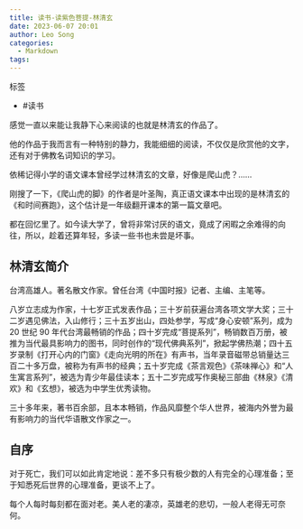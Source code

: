 ```yaml
---
title: 读书-读紫色菩提-林清玄
date: 2023-06-07 20:01
author: Leo Song
categories:
  - Markdown
tags:
---
```


标签

- #读书


感觉一直以来能让我静下心来阅读的也就是林清玄的作品了。

他的作品于我而言有一种特别的静力，我能细细的阅读，不仅仅是欣赏他的文字，还有对于佛教名词知识的学习。

依稀记得小学的语文课本曾经学过林清玄的文章，好像是爬山虎？……

刚搜了一下，《爬山虎的脚》的作者是叶圣陶，真正语文课本中出现的是林清玄的《和时间赛跑》，这个估计是一年级翻开课本的第一篇文章吧。

都在回忆里了。如今读大学了，曾将非常讨厌的语文，竟成了闲暇之余难得的向往，所以，趁着还算年轻，多读一些书也未尝是坏事。

## 林清玄简介

台湾高雄人。著名散文作家。曾任台湾《中国时报》记者、主编、主笔等。

八岁立志成为作家，十七岁正式发表作品；三十岁前获遍台湾各项文学大奖；三十二岁遇见佛法，入山修行；三十五岁出山，四处参学，写成“身心安顿”系列，成为 20 世纪 90 年代台湾最畅销的作品；四十岁完成“菩提系列”，畅销数百万册，被推为当代最具影响力的图书，同时创作的“现代佛典系列”，掀起学佛热潮；四十五岁录制《打开心内的门窗》《走向光明的所在》有声书，当年录音磁带总销量达三百二十多万盘，被称为有声书的经典；五十岁完成《茶言观色》《茶味禅心》和“人生寓言系列”，被选为青少年最佳读本；五十二岁完成写作奥秘三部曲《林泉》《清欢》和《玄想》，被选为中学生优秀读物。

三十多年来，著书百余部，且本本畅销，作品风靡整个华人世界，被海内外誉为最有影响力的当代华语散文作家之一。

## 自序

对于死亡，我们可以如此肯定地说：差不多只有极少数的人有完全的心理准备；至于知悉死后世界的心理准备，更谈不上了。

每个人每时每刻都在面对老。美人老的凄凉，英雄老的悲切，一般人老得无可奈何。
